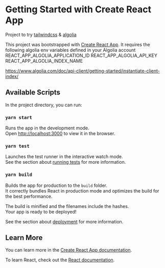 # Getting Started with Create React App

Project to try [tailwindcss](https://tailwindcss.com/) & [algolia](https://www.algolia.com/doc/)

This project was bootstrapped with [Create React App](https://github.com/facebook/create-react-app).
It requires the following algolia env variables defined in your Algolia account
REACT_APP_ALGOLIA_APPLICATION_ID
REACT_APP_ALGOLIA_API_KEY
REACT_APP_ALGOLIA_INDEX_NAME

https://www.algolia.com/doc/api-client/getting-started/instantiate-client-index/

## Available Scripts

In the project directory, you can run:

### `yarn start`

Runs the app in the development mode.\
Open [http://localhost:3000](http://localhost:3000) to view it in the browser.


### `yarn test`

Launches the test runner in the interactive watch mode.\
See the section about [running tests](https://facebook.github.io/create-react-app/docs/running-tests) for more information.

### `yarn build`

Builds the app for production to the `build` folder.\
It correctly bundles React in production mode and optimizes the build for the best performance.

The build is minified and the filenames include the hashes.\
Your app is ready to be deployed!

See the section about [deployment](https://facebook.github.io/create-react-app/docs/deployment) for more information.

## Learn More

You can learn more in the [Create React App documentation](https://facebook.github.io/create-react-app/docs/getting-started).

To learn React, check out the [React documentation](https://reactjs.org/).
